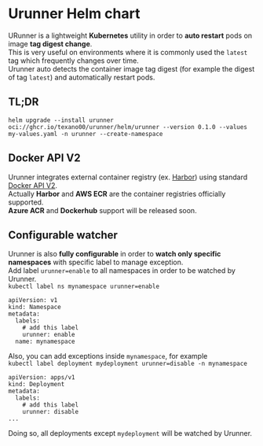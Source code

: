 # Urunner Helm chart

URunner is a lightweight **Kubernetes** utility in order to **auto restart** pods on image **tag digest change**.\
This is very useful on environments where it is commonly used the `latest` tag which frequently changes over time.\
Urunner auto detects the container image tag digest (for example the digest of tag `latest`) and automatically restart pods.

## TL;DR

```console
helm upgrade --install urunner oci://ghcr.io/texano00/urunner/helm/urunner --version 0.1.0 --values my-values.yaml -n urunner --create-namespace
```

## Docker API V2

Urunner integrates external container registry (ex. [Harbor](https://goharbor.io/)) using standard [Docker API V2](https://docs.docker.com/registry/spec/api/).\
Actually **Harbor** and **AWS ECR** are the container registries officially supported.\
**Azure ACR** and **Dockerhub** support will be released soon.

## Configurable watcher

Urunner is also **fully configurable** in order to **watch only specific namespaces** with specific label to manage exception.\
Add label `urunner=enable` to all namespaces in order to be watched by Urunner.\
`kubectl label ns mynamespace urunner=enable`

```
apiVersion: v1
kind: Namespace
metadata:
  labels:
    # add this label
    urunner: enable
  name: mynamespace
```

Also, you can add exceptions inside `mynamespace`, for example\
`kubectl label deployment mydeployment urunner=disable -n mynamespace`

```
apiVersion: apps/v1
kind: Deployment
metadata:
  labels:
    # add this label
    urunner: disable
...
```

Doing so, all deployments except `mydeployment` will be watched by Urunner.
